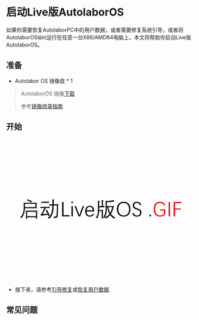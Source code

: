 # 启动Live版AutolaborOS

如果你需要恢复AutolaborPC中的用户数据，或者需要修复系统引导，或者将AutolaborOS`临时`运行在任意一台X86/AMD64电脑上，本文将帮助你启动Live版AutolaborOS。

## 准备

* Autolabor OS 镜像盘 * 1

> AutolaborOS 镜像[下载](http://www.autolabor.com.cn/download)

> 参考[镜像烧录指南](../flash/doc.md)

## 开始

  ![](imgs/enter_live_os.gif)

* 接下来，请参考[引导修复](../boot_repir/doc.md)或[恢复用户数据](../restore_data/doc.md)
## 常见问题



